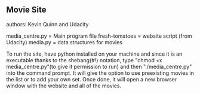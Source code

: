 Movie Site
----------------
authors: Kevin Quinn and Udacity

media_centre.py = Main program file
fresh-tomatoes = website script (from Udacity)
media.py = data structures for movies

To run the site, have python installed on your machine and since it is an executable thanks to the shebang(#!) notation, type "chmod +x media_centre.py"(to give it permission to run)  and then  "./media_centre.py" into the command prompt.  It will give the option to use preexisting movies in the list or to add your own set.  Once done, it will open a new browser window with the website and all of the movies.  

